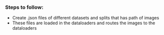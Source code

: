 ### Steps to follow:
- Create .json files of different datasets and splits that has path of images
- These files are loaded in the dataloaders and routes the images to the dataloaders
